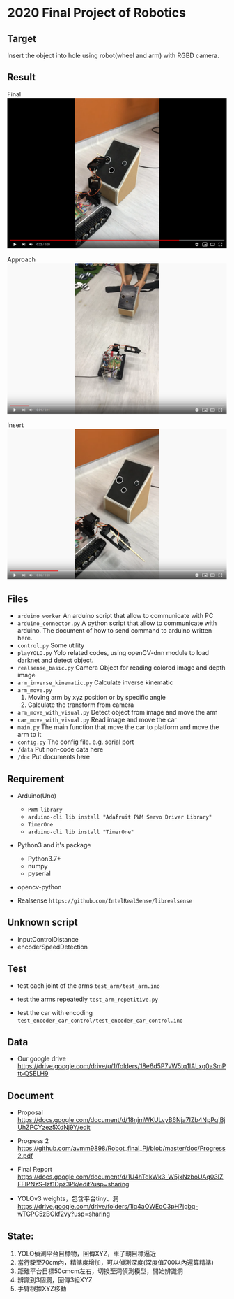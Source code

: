 # 2020 Final Project of Robotics

## Target
Insert the object into hole using robot(wheel and arm) with RGBD camera.

## Result
Final
[![](https://github.com/avmm9898/Robot_final_Pj/blob/master/data/demo_all.png)](https://www.youtube.com/watch?v=BlEOE2fy_Zc)

Approach
[![](https://github.com/avmm9898/Robot_final_Pj/blob/master/data/demo_approach.png)](https://www.youtube.com/watch?v=7tt9smP7aGs)

Insert
[![](https://github.com/avmm9898/Robot_final_Pj/blob/master/data/demo_insert.png)](https://www.youtube.com/watch?v=eL94G9sQi4A)


## Files
* `arduino_worker`
    An arduino script that allow to communicate with PC
* `arduino_connector.py`
    A python script that allow to communicate with arduino.
    The document of how to send command to arduino written here.
* `control.py`
    Some utility
* `playYOLO.py`
    Yolo related codes, using openCV-dnn module to load darknet and detect object.
* `realsense_basic.py`
    Camera Object for reading colored image and depth image
* `arm_inverse_kinematic.py`
    Calculate inverse kinematic
* `arm_move.py`
    1. Moving arm by xyz position or by specific angle
    2. Calculate the transform from camera
* `arm_move_with_visual.py`
    Detect object from image and move the arm
* `car_move_with_visual.py`
    Read image and move the car
* `main.py`
    The main function that move the car to platform and move the arm to it
* `config.py`
    The config file. e.g. serial port
* `/data`
    Put non-code data here
* `/doc`
    Put documents here


## Requirement
* Arduino(Uno)
    * `PWM library`
    * `arduino-cli lib install "Adafruit PWM Servo Driver Library"`
    * `TimerOne`
    * `arduino-cli lib install "TimerOne"`

* Python3 and it's package
    * Python3.7+
    * numpy
    * pyserial
* opencv-python
    
* Realsense
`https://github.com/IntelRealSense/librealsense`


## Unknown script
* InputControlDistance
* encoderSpeedDetection


## Test
* test each joint of the arms
`test_arm/test_arm.ino`

* test the arms repeatedly
`test_arm_repetitive.py`

* test the car with encoding
`test_encoder_car_control/test_encoder_car_control.ino`


## Data
* Our google drive
https://drive.google.com/drive/u/1/folders/18e6d5P7vW5tq1IALxg0aSmPtt-QSELH9

## Document
* Proposal
  https://docs.google.com/document/d/18njmWKULvyB6Nja7IZb4NpPqIBjUhZPCYzez5XdNj9Y/edit

* Progress 2
  https://github.com/avmm9898/Robot_final_Pj/blob/master/doc/Progress2.pdf

* Final Report
  https://docs.google.com/document/d/1U4hTdkWk3_W5jxNzboUAq03IZFFIPNzS-lzf1Dpz3Pk/edit?usp=sharing

* YOLOv3 weights，包含平台tiny、洞
  https://drive.google.com/drive/folders/1iq4aOWEoC3pH7jgbg-wTGPG5zBOkf2vy?usp=sharing

## State:
1. YOLO偵測平台目標物，回傳XYZ，車子朝目標逼近
2. 當行駛至70cm內，精準度增加，可以偵測深度(深度值700以內還算精準)
3. 距離平台目標50cmcm左右，切換至洞偵測模型，開始辨識洞
4. 辨識到3個洞，回傳3組XYZ
5. 手臂根據XYZ移動
